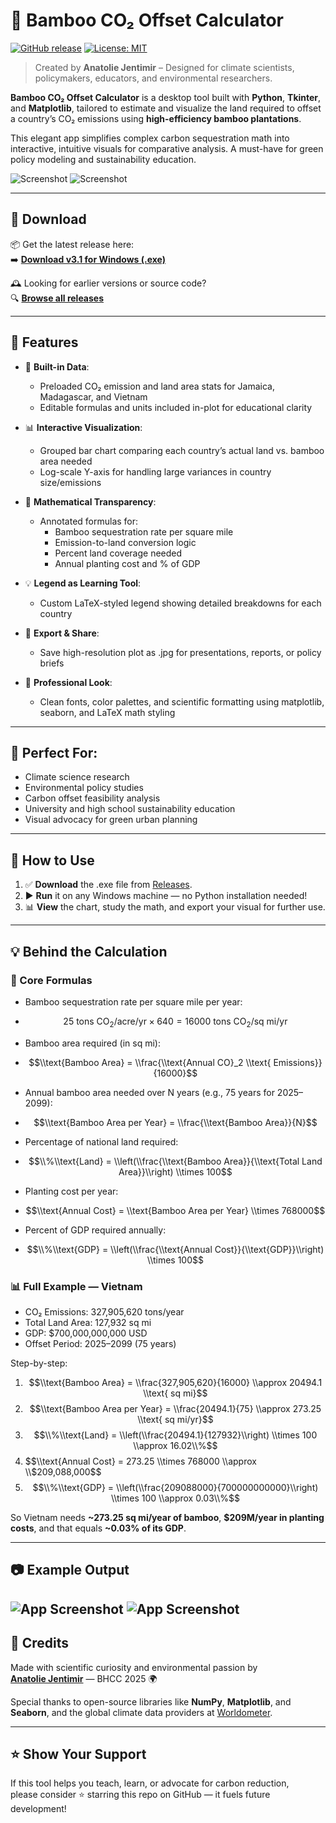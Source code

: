 
# 🎍 Bamboo CO₂ Offset Calculator

[![GitHub release](https://img.shields.io/github/v/release/jentimanatol/BambooCO2Offset)](https://github.com/jentimanatol/BambooCO2Offset/releases)
[![License: MIT](https://img.shields.io/badge/License-MIT-blue.svg)](LICENSE)

> Created by **Anatolie Jentimir** – Designed for climate scientists, policymakers, educators, and environmental researchers.

**Bamboo CO₂ Offset Calculator** is a desktop tool built with **Python**, **Tkinter**, and **Matplotlib**, tailored to estimate and visualize the land required to offset a country’s CO₂ emissions using **high-efficiency bamboo plantations**.

This elegant app simplifies complex carbon sequestration math into interactive, intuitive visuals for comparative analysis. A must-have for green policy modeling and sustainability education.

![Screenshot](screenshots/Screenshot1.png)
![Screenshot](screenshots/Screenshot2.png)

---

## 🔽 Download

📦 Get the latest release here:  
➡️ **[Download v3.1 for Windows (.exe)](https://github.com/jentimanatol/BambooCO2Offset/releases/download/v3.1/BambooCO2OffsetCalculator.exe)**

🕰️ Looking for earlier versions or source code?  
🔍 **[Browse all releases](https://github.com/jentimanatol/BambooCO2Offset/releases)**

---

## 🌱 Features

- 📍 **Built-in Data**:
  - Preloaded CO₂ emission and land area stats for Jamaica, Madagascar, and Vietnam
  - Editable formulas and units included in-plot for educational clarity

- 📊 **Interactive Visualization**:
  - Grouped bar chart comparing each country’s actual land vs. bamboo area needed
  - Log-scale Y-axis for handling large variances in country size/emissions

- 🧮 **Mathematical Transparency**:
  - Annotated formulas for:
    - Bamboo sequestration rate per square mile
    - Emission-to-land conversion logic
    - Percent land coverage needed
    - Annual planting cost and % of GDP

- 💡 **Legend as Learning Tool**:
  - Custom LaTeX-styled legend showing detailed breakdowns for each country

- 💾 **Export & Share**:
  - Save high-resolution plot as .jpg for presentations, reports, or policy briefs

- 🎨 **Professional Look**:
  - Clean fonts, color palettes, and scientific formatting using matplotlib, seaborn, and LaTeX math styling

---

## 🧪 Perfect For:

- Climate science research
- Environmental policy studies
- Carbon offset feasibility analysis
- University and high school sustainability education
- Visual advocacy for green urban planning

---

## 🚀 How to Use

1. ✅ **Download** the .exe file from [Releases](https://github.com/jentimanatol/BambooCO2Offset/releases).
2. ▶️ **Run** it on any Windows machine — no Python installation needed!
3. 📊 **View** the chart, study the math, and export your visual for further use.

---

## 💡 Behind the Calculation

### 📐 Core Formulas

- Bamboo sequestration rate per square mile per year:

  
- $$25 \text{ tons CO}_2/\text{acre}/\text{yr} \times 640 = 16000 \text{ tons CO}_2/\text{sq mi}/\text{yr}$$
  
- Bamboo area required (in sq mi):

- $$\\text{Bamboo Area} = \\frac{\\text{Annual CO}_2 \\text{ Emissions}}{16000}$$

- Annual bamboo area needed over N years (e.g., 75 years for 2025–2099):

- $$\\text{Bamboo Area per Year} = \\frac{\\text{Bamboo Area}}{N}$$

- Percentage of national land required:

- $$\\%\\text{Land} = \\left(\\frac{\\text{Bamboo Area}}{\\text{Total Land Area}}\\right) \\times 100$$

- Planting cost per year:

- $$\\text{Annual Cost} = \\text{Bamboo Area per Year} \\times 768000$$

- Percent of GDP required annually:

- $$\\%\\text{GDP} = \\left(\\frac{\\text{Annual Cost}}{\\text{GDP}}\\right) \\times 100$$

### 📊 Full Example — Vietnam

- CO₂ Emissions: 327,905,620 tons/year  
- Total Land Area: 127,932 sq mi  
- GDP: \$700,000,000,000 USD  
- Offset Period: 2025–2099 (75 years)

Step-by-step:

1. $$\\text{Bamboo Area} = \\frac{327,905,620}{16000} \\approx 20494.1 \\text{ sq mi}$$  
2. $$\\text{Bamboo Area per Year} = \\frac{20494.1}{75} \\approx 273.25 \\text{ sq mi/yr}$$  
3. $$\\%\\text{Land} = \\left(\\frac{20494.1}{127932}\\right) \\times 100 \\approx 16.02\\%$$  
4. $$\\text{Annual Cost} = 273.25 \\times 768000 \\approx \\$209,088,000$$  
5. $$\\%\\text{GDP} = \\left(\\frac{209088000}{700000000000}\\right) \\times 100 \\approx 0.03\\%$$

So Vietnam needs **~273.25 sq mi/year of bamboo**, **\$209M/year in planting costs**, and that equals **~0.03% of its GDP**.

---

## 📷 Example Output

![App Screenshot](screenshots/Bambo_ofset.png)
![App Screenshot](screenshots/Reduction_over_time.png)
---

## 🙌 Credits

Made with scientific curiosity and environmental passion by  
**[Anatolie Jentimir](https://github.com/jentimanatol)** — BHCC 2025 🌍

Special thanks to open-source libraries like **NumPy**, **Matplotlib**, and **Seaborn**, and the global climate data providers at [Worldometer](https://www.worldometers.info/co2-emissions/).

---

## ⭐ Show Your Support

If this tool helps you teach, learn, or advocate for carbon reduction,  
please consider ⭐ starring this repo on GitHub — it fuels future development!


